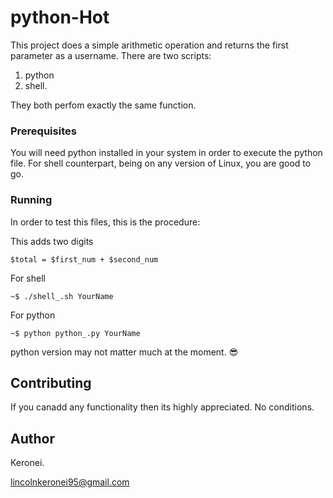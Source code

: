 # python-Hot
This project does a simple arithmetic operation and returns the first parameter as a username. There are two scripts:

1. python
2. shell.

They both perfom exactly the same function.

### Prerequisites

You will need python installed in your system in order to execute the python file.
For shell counterpart, being on any version of Linux, you are good to go.

### Running

In order to test this files, this is the procedure:


This adds two digits
```
$total = $first_num + $second_num
```
For shell

```
~$ ./shell_.sh YourName
```
For python

```
~$ python python_.py YourName
```
python version may not matter much at the moment. 😎

## Contributing

If you canadd  any functionality then its highly appreciated. No conditions.

## Author

Keronei.

lincolnkeronei95@gmail.com
